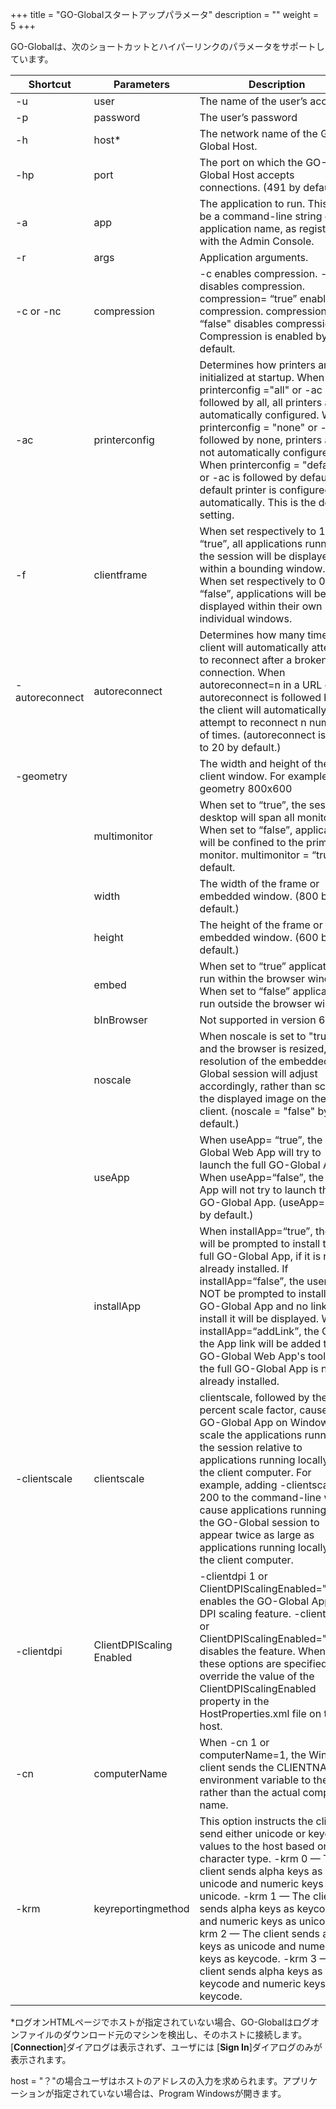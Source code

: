 +++
title = "GO-Globalスタートアップパラメータ"
description = ""
weight = 5
+++

GO-Globalは、次のショートカットとハイパーリンクのパラメータをサポートしています。

| Shortcut       | Parameters               | Description                                                                                                                                                                                                                                                                                                                                                                                                                        |
|----------------|--------------------------|------------------------------------------------------------------------------------------------------------------------------------------------------------------------------------------------------------------------------------------------------------------------------------------------------------------------------------------------------------------------------------------------------------------------------------|
| -u             | user                     | The name of the user’s account.                                                                                                                                                                                                                                                                                                                                                                                                    |
| -p             | password                 | The user’s password                                                                                                                                                                                                                                                                                                                                                                                                                |
| -h             | host*                    | The network name of the GO-Global Host.                                                                                                                                                                                                                                                                                                                                                                                            |
| -hp            | port                     | The port on which the GO-Global Host accepts connections. (491 by default.)                                                                                                                                                                                                                                                                                                                                                        |
| -a             | app                      | The application to run. This may be a command-line string or the application name, as registered with the Admin Console.                                                                                                                                                                                                                                                                                                           |
| -r             | args                     | Application arguments.                                                                                                                                                                                                                                                                                                                                                                                                             |
| -c or -nc      | compression              | -c enables compression. -nc disables compression. compression= “true” enables compression. compression= “false" disables compression. Compression is enabled by default.                                                                                                                                                                                                                                                           |
| -ac            | printerconfig            | Determines how printers are initialized at startup. When printerconfig ="all" or -ac is followed by all, all printers are automatically configured. When printerconfig = "none" or -ac is followed by none, printers are not automatically configured. When printerconfig = "default" or -ac is followed by default, the default printer is configured automatically. This is the default setting.                                 |
| -f             | clientframe              | When set respectively to 1 or “true”, all applications running in the session will be displayed within a bounding window. When set respectively to 0 or “false”, applications will be displayed within their own individual windows.                                                                                                                                                                                               |
| -autoreconnect | autoreconnect            | Determines how many times the client will automatically attempt to reconnect after a broken connection. When autoreconnect=n in a URL or -autoreconnect is followed by n, the client will automatically attempt to reconnect n number of times. (autoreconnect is set to 20 by default.)                                                                                                                                           |
| -geometry      |                          | The width and height of the client window. For example: -geometry 800x600                                                                                                                                                                                                                                                                                                                                                          |
|                | multimonitor             | When set to “true”, the session’s desktop will span all monitors. When set to “false”, applications will be confined to the primary monitor.  multimonitor = “true” by default.                                                                                                                                                                                                                                                    |
|                | width                    | The width of the frame or embedded window. (800 by default.)                                                                                                                                                                                                                                                                                                                                                                       |
|                | height                   | The height of the frame or embedded window. (600 by default.)                                                                                                                                                                                                                                                                                                                                                                      |
|                | embed                    | When set to “true” applications run within the browser window. When set to “false” applications run outside the browser window.                                                                                                                                                                                                                                                                                                    |
|                | bInBrowser               | Not supported in version 6.                                                                                                                                                                                                                                                                                                                                                                                                        |
|                | noscale                  | When noscale is set to "true" and the browser is resized, the resolution of the embedded GO-Global session will adjust accordingly, rather than scaling the displayed image on the client. (noscale = "false" by default.)                                                                                                                                                                                                         |
|                | useApp                   | When useApp= “true”, the GO-Global Web App will try to launch the full GO-Global App. When useApp=“false”, the Web App will not try to launch the GO-Global App. (useApp=“true” by default.)                                                                                                                                                                                                                                       |
|                | installApp               | When installApp=“true”, the user will be prompted to install the full GO-Global App, if it is not already installed. If installApp=“false”, the user will NOT be prompted to install the GO-Global App and no link to install it will be displayed. When installApp=“addLink”, the Get the App link will be added to the GO-Global Web App's toolbar if the full GO-Global App is not already installed.                           |
| -clientscale   | clientscale              | clientscale, followed by the percent scale factor, causes the GO-Global App on Windows to scale the applications running in the session relative to applications running locally on the client computer. For example, adding -clientscale 200 to the command-line will cause applications running in the GO-Global session to appear twice as large as applications running locally on the client computer.                        |
| -clientdpi     | ClientDPIScaling Enabled | -clientdpi 1 or ClientDPIScalingEnabled="true" enables the GO-Global App's DPI scaling feature. -clientdpi 0 or ClientDPIScalingEnabled="false" disables the feature. When these options are specified, they override the value of the ClientDPIScalingEnabled property in the HostProperties.xml file on the host.                                                                                                                |
| -cn            | computerName             | When -cn 1 or computerName=1, the Windows client sends the CLIENTNAME environment variable to the host rather than the actual computer name.                                                                                                                                                                                                                                                                                       |
| -krm           | keyreportingmethod       | This option instructs the client to send either unicode or keycode values to the host based on character type. -krm 0 — The client sends alpha keys as unicode and numeric keys as unicode. -krm 1 — The client sends alpha keys as keycode and numeric keys as unicode. -krm 2 — The client sends alpha keys as unicode and numeric keys as keycode. -krm 3 — The client sends alpha keys as keycode and numeric keys as keycode. |

*ログオンHTMLページでホストが指定されていない場合、GO-Globalはログオンファイルのダウンロード元のマシンを検出し、そのホストに接続します。 [**Connection**]ダイアログは表示されず、ユーザには [**Sign In**]ダイアログのみが表示されます。

host = "？"の場合ユーザはホストのアドレスの入力を求められます。アプリケーションが指定されていない場合は、Program Windowsが開きます。
